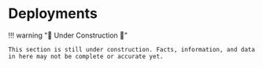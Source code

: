 # Deployments

!!! warning ":construction: Under Construction :construction:"

    This section is still under construction. Facts, information, and data in here may not be complete or accurate yet. 